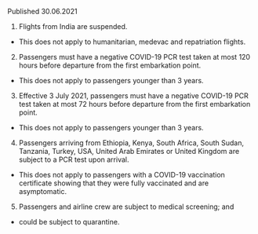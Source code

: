 Published 30.06.2021
1. Flights from India are suspended.
- This does not apply to humanitarian, medevac and repatriation flights.
2. Passengers must have a negative COVID-19 PCR test taken at most 120 hours before departure from the first embarkation point.
- This does not apply to passengers younger than 3 years.
3. Effective 3 July 2021, passengers must have a negative COVID-19 PCR test taken at most 72 hours before departure from the first embarkation point.
- This does not apply to passengers younger than 3 years.
4. Passengers arriving from Ethiopia, Kenya, South Africa, South Sudan, Tanzania, Turkey, USA, United Arab Emirates or United Kingdom are subject to a PCR test upon arrival.
- This does not apply to passengers with a COVID-19 vaccination certificate showing that they were fully vaccinated and are asymptomatic.
5. Passengers and airline crew are subject to medical screening; and
- could be subject to quarantine.

